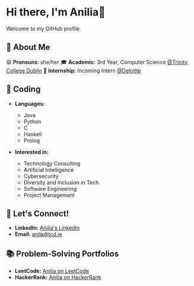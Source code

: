 # Hi there, I'm Anilia👋

Welcome to my GitHub profile.

## 🌱 About Me

😄 **Pronouns**: she/her
🎓 **Academic:** 3rd Year, Computer Science [@Trinity College Dublin](https://www.tcd.ie/)
💼 **Internship:** Incoming Intern [@Deloitte](https://www2.deloitte.com/ie/en.html)

## 🚀 Coding

- **Languages:**
  - Java
  - Python
  - C
  - Haskell
  - Prolog
  
- **Interested in:**
  - Technology Consulting
  - Artificial Intelligence
  - Cybersecurity
  - Diversity and Inclusion in Tech
  - Software Engineering
  - Project Management

## 🤝 Let's Connect!

- **LinkedIn:** [Anilia's LinkedIn](https://www.linkedin.com/in/anilia-anil/)
- **Email:** [anila@tcd.ie](mailto:anila@tcd.ie)

## 📚 Problem-Solving Portfolios

- **LeetCode:** [Anilia on LeetCode](https://leetcode.com/Anilia/)
- **HackerRank:** [Anilia on HackerRank](https://www.hackerrank.com/profile/anila5)

